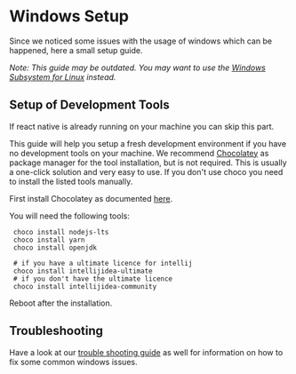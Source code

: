 # Windows Setup

Since we noticed some issues with the usage of windows which can be happened, here a small setup guide.

*Note: This guide may be outdated. You may want to use the [Windows Subsystem for Linux](../../docs/wsl-setup.md) instead.*

## Setup of Development Tools

If react native is already running on your machine you can skip this part.

This guide will help you setup a fresh development environment if you have no development tools on your machine.
We recommend [Chocolatey](https://chocolatey.org/) as package manager for the tool installation, but is not required. 
This is usually a one-click solution and very easy to use. If you don't use choco you need to install the listed tools manually.

First install Chocolatey as documented [here](https://chocolatey.org/install).

You will need the following tools:
 ````shell script
  choco install nodejs-lts
  choco install yarn
  choco install openjdk

  # if you have a ultimate licence for intellij
  choco install intellijidea-ultimate
  # if you don't have the ultimate licence
  choco install intellijidea-community
````

Reboot after the installation.

## Troubleshooting

Have a look at our [trouble shooting guide](docs/troubleshooting.md) as well for information on how to fix some common windows issues.
